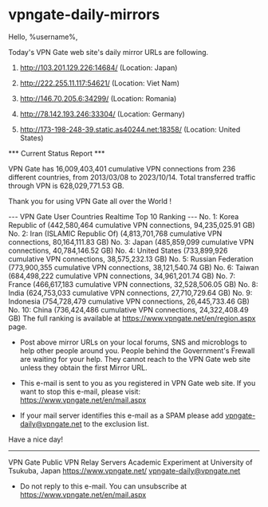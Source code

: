 # vpngate-daily-mirrors

Hello, %username%,

Today's VPN Gate web site's daily mirror URLs are following.

1. http://103.201.129.226:14684/
   (Location: Japan)

2. http://222.255.11.117:54621/
   (Location: Viet Nam)

3. http://146.70.205.6:34299/
   (Location: Romania)

4. http://78.142.193.246:33304/
   (Location: Germany)

5. http://173-198-248-39.static.as40244.net:18358/
   (Location: United States)


*** Current Status Report ***

VPN Gate has 16,009,403,401 cumulative VPN connections from 236 different countries, from 2013/03/08 to 2023/10/14.
Total transferred traffic through VPN is 628,029,771.53 GB.

Thank you for using VPN Gate all over the World !


--- VPN Gate User Countries Realtime Top 10 Ranking ---
No. 1: Korea Republic of (442,580,464 cumulative VPN connections, 94,235,025.91 GB)
No. 2: Iran (ISLAMIC Republic Of) (4,813,701,768 cumulative VPN connections, 80,164,111.83 GB)
No. 3: Japan (485,859,099 cumulative VPN connections, 40,784,146.52 GB)
No. 4: United States (733,899,926 cumulative VPN connections, 38,575,232.13 GB)
No. 5: Russian Federation (773,900,355 cumulative VPN connections, 38,121,540.74 GB)
No. 6: Taiwan (684,498,222 cumulative VPN connections, 34,961,201.74 GB)
No. 7: France (466,617,183 cumulative VPN connections, 32,528,506.05 GB)
No. 8: India (624,753,033 cumulative VPN connections, 27,710,729.64 GB)
No. 9: Indonesia (754,728,479 cumulative VPN connections, 26,445,733.46 GB)
No. 10: China (736,424,486 cumulative VPN connections, 24,322,408.49 GB)
The full ranking is available at https://www.vpngate.net/en/region.aspx page.


* Post above mirror URLs on your local forums, SNS and microblogs
  to help other people around you.
  People behind the Government's Frewall are waiting for your help.
  They cannot reach to the VPN Gate web site
  unless they obtain the first Mirror URL.

* This e-mail is sent to you as you registered in VPN Gate web site.
  If you want to stop this e-mail, please visit:
  https://www.vpngate.net/en/mail.aspx

* If your mail server identifies this e-mail as a SPAM
  please add vpngate-daily@vpngate.net to the exclusion list.

Have a nice day!

------------------------------------------------------
VPN Gate Public VPN Relay Servers
Academic Experiment at University of Tsukuba, Japan
https://www.vpngate.net/
vpngate-daily@vpngate.net
* Do not reply to this e-mail.
  You can unsubscribe at https://www.vpngate.net/en/mail.aspx


